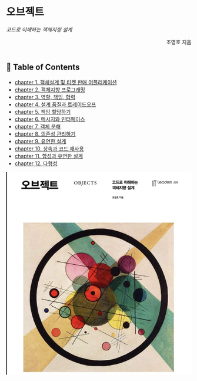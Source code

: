

# 오브젝트
_코드로 이해하는 객체지향 설계_


<div align="right">조영호 지음 </div>
<br/>

## 📖 Table of Contents

- [chapter 1. 객체설계 및 티켓 판매 어플리케이션](contents/chapter1/객체설계%20및%20티켓%20판매%20어플리케이션.md)
- [chapter 2. 객체지향 프로그래밍](contents/chapter2/객체지향프로그래밍.md)
- [chapter 3. 역할, 책임, 협력](contents/chapter3/역할_책임_협력.md)
- [chapter 4. 설계 품질과 트레이드오프](contents/chapter4/설계_품질과_트레이드오프.md)
- [chapter 5. 책임 할당하기](contents/chapter5/책임_할당하기.md)
- [chapter 6. 메시지와 인터페이스](contents/chapter6/메시지와_인터페이스.md)
- [chapter 7. 객체 분해](contents/chapter7/객체_분해.md)
- [chapter 8. 의존성 관리하기](contents/chapter8/의존성_관리하기.md)
- [chapter 9. 유연한 설계](contents/chapter9/유연한_설계.md)
- [chapter 10. 상속과 코드 재사용](contents/chapter10/상속과_코드_재사용.md)
- [chapter 11. 합성과 유연한 설계](contents/chapter11/합성과_유연한_설계.md)
- [chapter 12. 다형성](contents/chapter12/다형성.md)

![스크린샷 2023-11-01 오후 10.44.23.png](%EC%8A%A4%ED%81%AC%EB%A6%B0%EC%83%B7%202023-11-01%20%EC%98%A4%ED%9B%84%2010.44.23.png)
